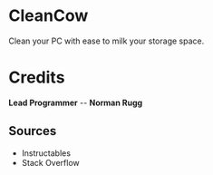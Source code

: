 # CleanCow
Clean your PC with ease to milk your storage space.
# Credits
 **Lead Programmer** -- **Norman Rugg**
## Sources
- Instructables
- Stack Overflow
